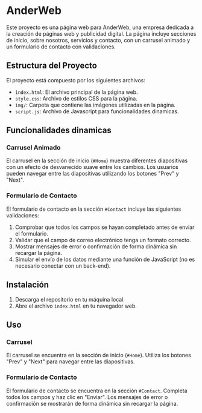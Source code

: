 # AnderWeb

Este proyecto es una página web para AnderWeb, una empresa dedicada a la creación de páginas web y publicidad digital. La página incluye secciones de inicio, sobre nosotros, servicios y contacto, con un carrusel animado y un formulario de contacto con validaciones.

## Estructura del Proyecto

El proyecto está compuesto por los siguientes archivos:

- `index.html`: El archivo principal de la página web.
- `style.css`: Archivo de estilos CSS para la página.
- `img/`: Carpeta que contiene las imágenes utilizadas en la página.
- `script.js`: Archivo de Javascript para funcionalidades dinamicas.

## Funcionalidades dinamicas

### Carrusel Animado

El carrusel en la sección de inicio (`#Home`) muestra diferentes diapositivas con un efecto de desvanecido suave entre los cambios. Los usuarios pueden navegar entre las diapositivas utilizando los botones "Prev" y "Next".

### Formulario de Contacto

El formulario de contacto en la sección `#Contact` incluye las siguientes validaciones:

1. Comprobar que todos los campos se hayan completado antes de enviar el formulario.
2. Validar que el campo de correo electrónico tenga un formato correcto.
3. Mostrar mensajes de error o confirmación de forma dinámica sin recargar la página.
4. Simular el envío de los datos mediante una función de JavaScript (no es necesario conectar con un back-end).

## Instalación

1. Descarga el repositorio en tu máquina local.
2. Abre el archivo `index.html` en tu navegador web.

## Uso

### Carrusel

El carrusel se encuentra en la sección de inicio (`#Home`). Utiliza los botones "Prev" y "Next" para navegar entre las diapositivas.

### Formulario de Contacto

El formulario de contacto se encuentra en la sección `#Contact`. Completa todos los campos y haz clic en "Enviar". Los mensajes de error o confirmación se mostrarán de forma dinámica sin recargar la página.


